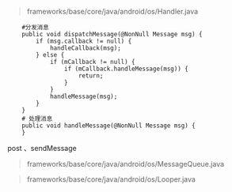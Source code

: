 > frameworks/base/core/java/android/os/Handler.java

```
 	#分发消息
 	public void dispatchMessage(@NonNull Message msg) {
        if (msg.callback != null) {
            handleCallback(msg);
        } else {
            if (mCallback != null) {
                if (mCallback.handleMessage(msg)) {
                    return;
                }
            }
            handleMessage(msg);
        }
    }
    # 处理消息
    public void handleMessage(@NonNull Message msg) {
    }
```

post 、sendMessage

> frameworks/base/core/java/android/os/MessageQueue.java

> frameworks/base/core/java/android/os/Looper.java